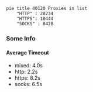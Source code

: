 
```mermaid
pie title 40120 Proxies in list
    "HTTP" : 28234
    "HTTPS": 10444
    "SOCKS" : 8428
```

### Some Info
#### Average Timeout

- mixed: 4.0s
- http: 2.2s
- https: 8.2s
- socks: 6.5s